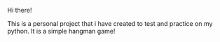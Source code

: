 Hi there!

This is a personal project that i have created to test and practice on my python. It is a simple hangman game!